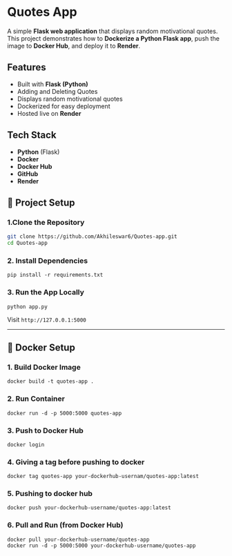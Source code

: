 # Quotes App
A simple **Flask web application** that displays random motivational quotes.  
This project demonstrates how to **Dockerize a Python Flask app**, push the image to **Docker Hub**, and deploy it to **Render**.


## Features
- Built with **Flask (Python)**
- Adding and Deleting Quotes
- Displays random motivational quotes  
- Dockerized for easy deployment  
- Hosted live on **Render**



## Tech Stack
- **Python** (Flask)  
- **Docker**  
- **Docker Hub**  
- **GitHub**  
- **Render**


## 📂 Project Setup

### 1.Clone the Repository
```bash
git clone https://github.com/Akhileswar6/Quotes-app.git
cd Quotes-app
```

### 2. Install Dependencies
```
pip install -r requirements.txt
```

### 3. Run the App Locally
```
python app.py
```
Visit ``` http://127.0.0.1:5000 ```

---
## 🐳 Docker Setup
### 1. Build Docker Image
```
docker build -t quotes-app .
```

### 2. Run Container
```
docker run -d -p 5000:5000 quotes-app
```
### 3. Push to Docker Hub
```
docker login
```
### 4. Giving a tag before pushing to docker
```
docker tag quotes-app your-dockerhub-usernam/quotes-app:latest
```
### 5. Pushing to docker hub
```
docker push your-dockerhub-username/quotes-app:latest
```
### 6. Pull and Run (from Docker Hub)
```
docker pull your-dockerhub-username/quotes-app
docker run -d -p 5000:5000 your-dockerhub-username/quotes-app
```
